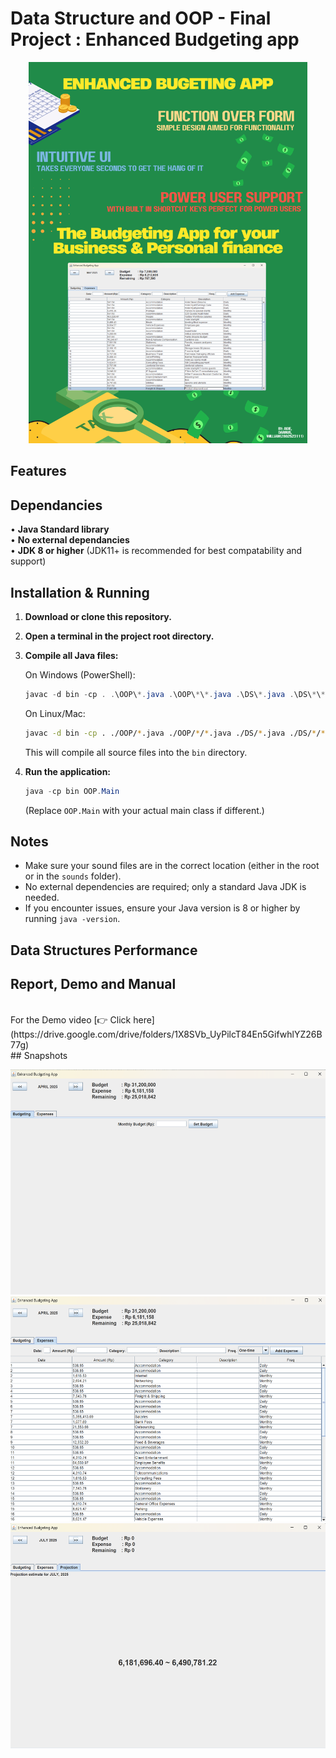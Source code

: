 # Data Structure and OOP - Final Project : Enhanced Budgeting app

<p align="center">
    <img src="report and resources/poster.png" alt="clone code snippet" width="445.5" height="610">
</p>

## Features
## Dependancies
• **Java Standard library**
<br>
• **No external dependancies**
<br>
• **JDK 8 or higher** (JDK11+ is recommended for best compatability and support)

## Installation & Running

1. **Download or clone this repository.**

2. **Open a terminal in the project root directory.**

3. **Compile all Java files:**
   
   On Windows (PowerShell):
   ```powershell
   javac -d bin -cp . .\OOP\*.java .\OOP\*\*.java .\DS\*.java .\DS\*\*.java .\ExpenseBuilder\*.java
   ```
   On Linux/Mac:
   ```bash
   javac -d bin -cp . ./OOP/*.java ./OOP/*/*.java ./DS/*.java ./DS/*/*.java ./ExpenseBuilder/*.java
   ```
   This will compile all source files into the `bin` directory.

4. **Run the application:**
   
   ```powershell
   java -cp bin OOP.Main
   ```
   (Replace `OOP.Main` with your actual main class if different.)

## Notes
- Make sure your sound files are in the correct location (either in the root or in the `sounds` folder).
- No external dependencies are required; only a standard Java JDK is needed.
- If you encounter issues, ensure your Java version is 8 or higher by running `java -version`.

## Data Structures Performance
## Report, Demo and Manual
<br>
For the Demo video [👉 Click here](https://drive.google.com/drive/folders/1X8SVb_UyPilcT84En5GifwhlYZ26B77g)
<br>
## Snapshots
<p align="center">
    <img src="report and resources/snap1.png" alt="clone code snippet" width="540" height="360">
    <img src="report and resources/snap2.png" alt="clone code snippet" width="540" height="360">
    <img src="report and resources/snap3.png" alt="clone code snippet" width="540" height="360">
</p>